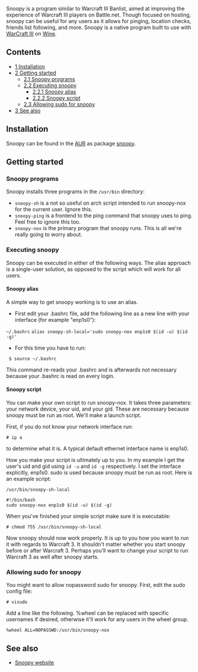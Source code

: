 Snoopy is a program similar to Warcraft III Banlist, aimed at improving the experience of Warcraft III players on Battle.net. Though focused on hosting, snoopy can be useful for any users as it allows for pinging, location checks, friends list following, and more. Snoopy is a native program built to use with [WarCraft III](/index.php/WarCraft_III "WarCraft III") on [Wine](/index.php/Wine "Wine").

## Contents

*   [1 Installation](#Installation)
*   [2 Getting started](#Getting_started)
    *   [2.1 Snoopy programs](#Snoopy_programs)
    *   [2.2 Executing snoopy](#Executing_snoopy)
        *   [2.2.1 Snoopy alias](#Snoopy_alias)
        *   [2.2.2 Snoopy script](#Snoopy_script)
    *   [2.3 Allowing sudo for snoopy](#Allowing_sudo_for_snoopy)
*   [3 See also](#See_also)

## Installation

Snoopy can be found in the [AUR](/index.php/AUR "AUR") as package [snoopy](https://aur.archlinux.org/packages/snoopy/).

## Getting started

### Snoopy programs

Snoopy installs three programs in the `/usr/bin` directory:

*   `snoopy-sh` is a not so useful on arch script intended to run snoopy-nox for the current user. Ignore this.
*   `snoopy-ping` is a frontend to the ping command that snoopy uses to ping. Feel free to ignore this too.
*   `snoopy-nox` is the primary program that snoopy runs. This is all we're really going to worry about.

### Executing snoopy

Snoopy can be executed in either of the following ways. The alias approach is a single-user solution, as opposed to the script which will work for all users.

#### Snoopy alias

A simple way to get snoopy working is to use an alias.

*   First edit your .bashrc file, add the following line as a new line with your interface (for example "enp1s0"):

 `~/.bashrc`  `alias snoopy-sh-local='sudo snoopy-nox enp1s0 $(id -u) $(id -g)'` 

*   For this time you have to run:

```
 $ source ~/.bashrc

```

This command re-reads your .bashrc and is afterwards not necessary because your .bashrc is read on every login.

#### Snoopy script

You can make your own script to run snoopy-nox. It takes three parameters: your network device, your uid, and your gid. These are necessary because snoopy must be run as root. We'll make a launch script.

First, if you do not know your network interface run:

```
# ip a

```

to determine what it is. A typical default ethernet interface name is enp1s0.

How you make your script is ultimately up to you. In my example I get the user's uid and gid using `id -u` and `id -g` respectively. I set the interface explicitly, enp1s0\. sudo is used because snoopy must be run as root. Here is an example script:

 `/usr/bin/snoopy-sh-local` 

```
#!/bin/bash
sudo snoopy-nox enp1s0 $(id -u) $(id -g)

```

When you've finished your simple script make sure it is executable:

```
# chmod 755 /usr/bin/snoopy-sh-local

```

Now snoopy should now work properly. It is up to you how you want to run it with regards to Warcraft 3\. It shouldn't matter whether you start snoopy before or after Warcraft 3\. Perhaps you'll want to change your script to run Warcraft 3 as well after snoopy starts.

### Allowing sudo for snoopy

You might want to allow nopassword sudo for snoopy. First, edit the sudo config file:

```
# visudo

```

Add a line like the following. %wheel can be replaced with specific usernames if desired, otherwise it'll work for any users in the wheel group.

```
%wheel ALL=NOPASSWD:/usr/bin/snoopy-nox

```

## See also

*   [Snoopy website](http://snoopy.tuxfamily.org)